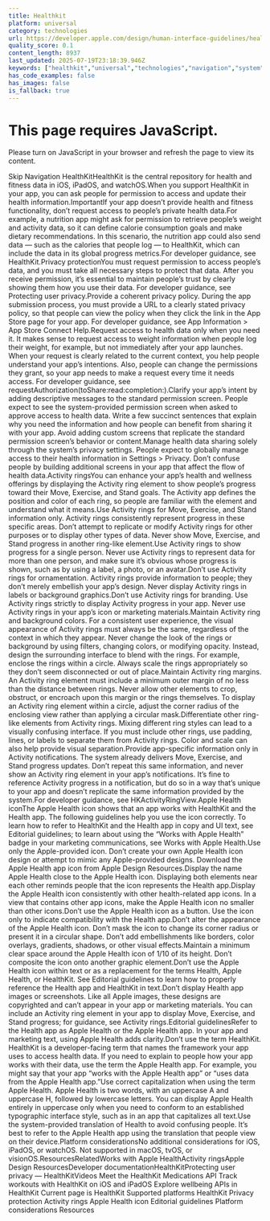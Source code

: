 ```yaml
---
title: Healthkit
platform: universal
category: technologies
url: https://developer.apple.com/design/human-interface-guidelines/healthkit
quality_score: 0.1
content_length: 8937
last_updated: 2025-07-19T23:18:39.946Z
keywords: ["healthkit","universal","technologies","navigation","system","color","design","branding","materials","visual","interface","icons","images"]
has_code_examples: false
has_images: false
is_fallback: true
---
```


# This page requires JavaScript.

Please turn on JavaScript in your browser and refresh the page to view its content.

Skip Navigation HealthKitHealthKit is the central repository for health and fitness data in iOS, iPadOS, and watchOS.When you support HealthKit in your app, you can ask people for permission to access and update their health information.ImportantIf your app doesn’t provide health and fitness functionality, don’t request access to people’s private health data.For example, a nutrition app might ask for permission to retrieve people’s weight and activity data, so it can define calorie consumption goals and make dietary recommendations. In this scenario, the nutrition app could also send data — such as the calories that people log — to HealthKit, which can include the data in its global progress metrics.For developer guidance, see HealthKit.Privacy protectionYou must request permission to access people’s data, and you must take all necessary steps to protect that data. After you receive permission, it’s essential to maintain people’s trust by clearly showing them how you use their data. For developer guidance, see Protecting user privacy.Provide a coherent privacy policy. During the app submission process, you must provide a URL to a clearly stated privacy policy, so that people can view the policy when they click the link in the App Store page for your app. For developer guidance, see App Information > App Store Connect Help.Request access to health data only when you need it. It makes sense to request access to weight information when people log their weight, for example, but not immediately after your app launches. When your request is clearly related to the current context, you help people understand your app’s intentions. Also, people can change the permissions they grant, so your app needs to make a request every time it needs access. For developer guidance, see requestAuthorization(toShare:read:completion:).Clarify your app’s intent by adding descriptive messages to the standard permission screen. People expect to see the system-provided permission screen when asked to approve access to health data. Write a few succinct sentences that explain why you need the information and how people can benefit from sharing it with your app. Avoid adding custom screens that replicate the standard permission screen’s behavior or content.Manage health data sharing solely through the system’s privacy settings. People expect to globally manage access to their health information in Settings > Privacy. Don’t confuse people by building additional screens in your app that affect the flow of health data.Activity ringsYou can enhance your app’s health and wellness offerings by displaying the Activity ring element to show people’s progress toward their Move, Exercise, and Stand goals. The Activity app defines the position and color of each ring, so people are familiar with the element and understand what it means.Use Activity rings for Move, Exercise, and Stand information only. Activity rings consistently represent progress in these specific areas. Don’t attempt to replicate or modify Activity rings for other purposes or to display other types of data. Never show Move, Exercise, and Stand progress in another ring-like element.Use Activity rings to show progress for a single person. Never use Activity rings to represent data for more than one person, and make sure it’s obvious whose progress is shown, such as by using a label, a photo, or an avatar.Don’t use Activity rings for ornamentation. Activity rings provide information to people; they don’t merely embellish your app’s design. Never display Activity rings in labels or background graphics.Don’t use Activity rings for branding. Use Activity rings strictly to display Activity progress in your app. Never use Activity rings in your app’s icon or marketing materials.Maintain Activity ring and background colors. For a consistent user experience, the visual appearance of Activity rings must always be the same, regardless of the context in which they appear. Never change the look of the rings or background by using filters, changing colors, or modifying opacity. Instead, design the surrounding interface to blend with the rings. For example, enclose the rings within a circle. Always scale the rings appropriately so they don’t seem disconnected or out of place.Maintain Activity ring margins. An Activity ring element must include a minimum outer margin of no less than the distance between rings. Never allow other elements to crop, obstruct, or encroach upon this margin or the rings themselves. To display an Activity ring element within a circle, adjust the corner radius of the enclosing view rather than applying a circular mask.Differentiate other ring-like elements from Activity rings. Mixing different ring styles can lead to a visually confusing interface. If you must include other rings, use padding, lines, or labels to separate them from Activity rings. Color and scale can also help provide visual separation.Provide app-specific information only in Activity notifications. The system already delivers Move, Exercise, and Stand progress updates. Don’t repeat this same information, and never show an Activity ring element in your app’s notifications. It’s fine to reference Activity progress in a notification, but do so in a way that’s unique to your app and doesn’t replicate the same information provided by the system.For developer guidance, see HKActivityRingView.Apple Health iconThe Apple Health icon shows that an app works with HealthKit and the Health app. The following guidelines help you use the icon correctly. To learn how to refer to HealthKit and the Health app in copy and UI text, see Editorial guidelines; to learn about using the “Works with Apple Health” badge in your marketing communications, see Works with Apple Health.Use only the Apple-provided icon. Don’t create your own Apple Health icon design or attempt to mimic any Apple-provided designs. Download the Apple Health app icon from Apple Design Resources.Display the name Apple Health close to the Apple Health icon. Displaying both elements near each other reminds people that the icon represents the Health app.Display the Apple Health icon consistently with other health-related app icons. In a view that contains other app icons, make the Apple Health icon no smaller than other icons.Don’t use the Apple Health icon as a button. Use the icon only to indicate compatibility with the Health app.Don’t alter the appearance of the Apple Health icon. Don’t mask the icon to change its corner radius or present it in a circular shape. Don’t add embellishments like borders, color overlays, gradients, shadows, or other visual effects.Maintain a minimum clear space around the Apple Health icon of 1/10 of its height. Don’t composite the icon onto another graphic element.Don’t use the Apple Health icon within text or as a replacement for the terms Health, Apple Health, or HealthKit. See Editorial guidelines to learn how to properly reference the Health app and HealthKit in text.Don’t display Health app images or screenshots. Like all Apple images, these designs are copyrighted and can’t appear in your app or marketing materials. You can include an Activity ring element in your app to display Move, Exercise, and Stand progress; for guidance, see Activity rings.Editorial guidelinesRefer to the Health app as Apple Health or the Apple Health app. In your app and marketing text, using Apple Health adds clarity.Don’t use the term HealthKit. HealthKit is a developer-facing term that names the framework your app uses to access health data. If you need to explain to people how your app works with their data, use the term the Apple Health app. For example, you might say that your app “works with the Apple Health app” or “uses data from the Apple Health app.”Use correct capitalization when using the term Apple Health. Apple Health is two words, with an uppercase A and uppercase H, followed by lowercase letters. You can display Apple Health entirely in uppercase only when you need to conform to an established typographic interface style, such as in an app that capitalizes all text.Use the system-provided translation of Health to avoid confusing people. It’s best to refer to the Apple Health app using the translation that people view on their device.Platform considerationsNo additional considerations for iOS, iPadOS, or watchOS. Not supported in macOS, tvOS, or visionOS.ResourcesRelatedWorks with Apple HealthActivity ringsApple Design ResourcesDeveloper documentationHealthKitProtecting user privacy — HealthKitVideos Meet the HealthKit Medications API Track workouts with HealthKit on iOS and iPadOS Explore wellbeing APIs in HealthKit Current page is HealthKit Supported platforms HealthKit Privacy protection Activity rings Apple Health icon Editorial guidelines Platform considerations Resources